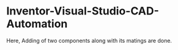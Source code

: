 # Inventor-Visual-Studio-CAD-Automation
Here, Adding of two components along with its matings are done. 

